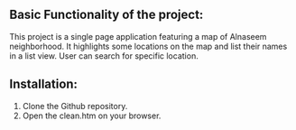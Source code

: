 ## Basic Functionality of the project:
This project is a single page application featuring a map of Alnaseem neighborhood. It highlights some locations on the map and list their names in a list view. User can search for specific location.  

## Installation:
1. Clone the Github repository.
2. Open the clean.htm on your browser.
